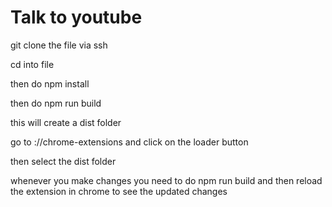 # Talk to youtube

git clone the file via ssh

cd into file

then do npm install

then do npm run build

this will create a dist folder

go to ://chrome-extensions and click on the loader button

then select the dist folder

whenever you make changes you need to do npm run build and then reload the extension in chrome to see the updated changes
